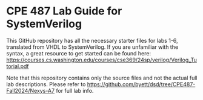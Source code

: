 # CPE 487 Lab Guide for SystemVerilog

This GitHub repository has all the necessary starter files for labs 1-6, translated from VHDL to SystemVerilog. If you are unfamiliar with the syntax, a great resource to get started can be found here: https://courses.cs.washington.edu/courses/cse369/24sp/verilog/Verilog_Tutorial.pdf

Note that this repository contains only the source files and not the actual full lab descriptions. Please refer to https://github.com/byett/dsd/tree/CPE487-Fall2024/Nexys-A7 for full lab info.
